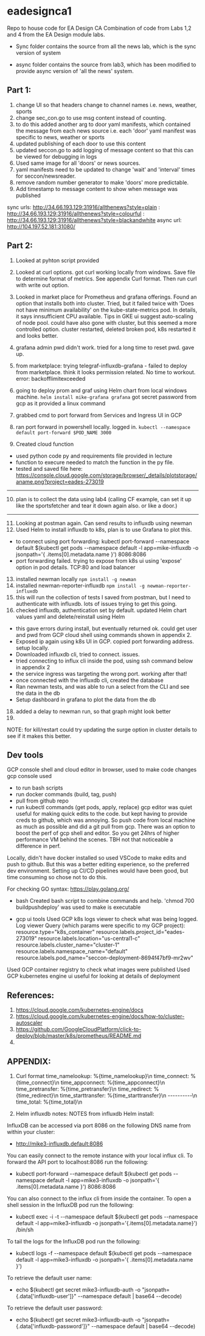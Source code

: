# eadesignca1
Repo to house code for EA Design CA
Combination of code from Labs 1,2 and 4 from the EA Design module labs.

- Sync folder contains the source from all the news lab, which is the sync version of system

- async folder contains the source from lab3, which has been modified to provide async version of 'all the news' system.

Part 1:
-------
1. change UI so that headers change to channel names i.e. news, weather, sports
2. change sec_con.go to use msg content instead of counting.
3. to do this added another arg to door yaml manifests, which contained the message from each news source i.e. each 'door' yaml manifest was specific to news, weather or sports
4. updated publishing of each door to use this content
5. updated seccon.go to add logging of message content so that this can be viewed for debugging in logs  
6. Used same image for all 'doors' or news sources.
7. yaml manifests need to be updated to change 'wait' and 'interval' times for seccon/newsreader. 
8. remove random number generator to make 'doors' more predictable.
9. Add timestamp to message content to show when message was published

sync urls: http://34.66.193.129:31916/allthenews?style=plain
         : http://34.66.193.129:31916/allthenews?style=colourful
         : http://34.66.193.129:31916/allthenews?style=blackandwhite
async url: http://104.197.52.181:31080/

Part 2:
-------
1. Looked at pyhton script provided
2. Looked at curl options. got curl working locally from windows. Save file to determine format of metrics. See appendix Curl format. Then run curl with write out option.
3. Looked in market place for Prometheus and grafana offerings. Found an option that installs both into cluster. Tried, but it failed twice with 'Does not have minimum availability' on the kube-state-metrics pod. In details, it says innsufficient CPU available. Tips in GKE ui suggest auto-scaling of node pool. could have also gone with cluster, but this seemed a more controlled option. cluster restarted, deleted broken pod, k8s restarted it and looks better.
4. grafana admin pwd didn't work. tried for a long time to reset pwd. gave up. 
5. from marketplace: trying telegraf-influxdb-grafana - failed to deploy from marketplace. think it looks permission related. No time to workout. error: backofflimitexceeded
6. going to deploy prom and graf using Helm chart from local windows machine.
`helm install mike-grafana grafana`
got secret password from gcp as it provided a linux command
7. grabbed cmd to port forward from Services and Ingress UI in GCP
8. ran port forward in powershell locally. logged in.
`kubectl --namespace default port-forward $POD_NAME 3000`

9. Created cloud function
 - used python code py and requirements file provided in lecture
 - function to execure needed to match the function in the py file.
 - tested and saved file here: https://console.cloud.google.com/storage/browser/_details/plotstorage/aname.png?project=eades-273019
---
10. plan is to collect the data using lab4 (calling CF example, can set it up like the sportsfetcher and tear it down again also. or like a door.)
---
 
11. Looking at postman again. Can send results to influxdb using newman
12. Used Helm to install influxdb to k8s, plan is to use Grafana to plot this.
- to connect using port forwarding: kubectl port-forward --namespace default $(kubectl get pods --namespace default -l app=mike-influxdb -o jsonpath='{ .items[0].metadata.name }') 8086:8086
- port forwarding failed. trying to expose from k8s ui using 'expose' option in pod details. TCP:80 and load balancer
13. installed newman locally  `npm install -g newman`
14. installed newman-reporter-influxdb `npm install -g newman-reporter-influxdb`
15. this will run the collection of tests I saved from postman, but I need to authenticate with influxdb. lots of issues trying to get this going.
16. checked influxdb, authentication set by default. updated Helm chart values yaml and delete/reinstall using Helm
- this gave errors during install, but eventually returned ok. could get user and pwd from GCP cloud shell using commands shown in appendix 2. 
- Exposed ip again using k8s UI in GCP. copied port forwarding address. setup locally.
- Downloaded influxdb cli, tried to connect. issues. 
- tried connecting to influx cli inside the pod, using ssh command below in appendix 2
- the service ingress was targeting the wrong port. working after that!
- once connected with the influxdb cli, created the database
- Ran newman tests, and was able to run a select from the CLI and see the data in the db
- Setup dashboard in grafana to plot the data from the db
18. added a delay to newman run, so that graph might look better
19. 



NOTE: for kill/restart could try updating the surge option in cluster details to see if it makes this better.

Dev tools
---------
GCP console shell  and cloud editor in browser, used to make code changes
gcp console used
- to run bash scripts
- run docker commands (build, tag, push)
- pull from github repo
- run kubectl commands (get pods, apply, replace)
gcp editor was quiet useful for making quick edits to the code. but kept having to provide creds to github, which was annoying. So push code from local machine as much as possible and did a git pull from gcp.
There was an option to boost the perf of gcp shell and editor. So you get 24hrs of higher performance VM behind the scenes. TBH not that noticeable a difference in perf.

Locally, didn't have docker installed so used VSCode to make edits and push to github. But this was a better editing experience, so the preferred dev environment. Setting up CI/CD pipelines would have been good, but time consuming so chose not to do this.

For checking GO syntax: https://play.golang.org/

- bash
Created bash script to combine commands and help.
'chmod 700 buildpushdeploy' was used to make is executable 

- gcp ui tools
Used GCP k8s logs viewer to check what was being logged.
Log viewer Query (which params were specific to my GCP project):
resource.type="k8s_container"
resource.labels.project_id="eades-273019"
resource.labels.location="us-central1-c"
resource.labels.cluster_name="cluster-1"
resource.labels.namespace_name="default"
resource.labels.pod_name="seccon-deployment-8694f47bf9-mr2wv"

Used GCP container registry to check what images were published
Used GCP kubernetes engine ui useful for looking at details of deployment

References:
-----------
1. https://cloud.google.com/kubernetes-engine/docs
2. https://cloud.google.com/kubernetes-engine/docs/how-to/cluster-autoscaler
3. https://github.com/GoogleCloudPlatform/click-to-deploy/blob/master/k8s/prometheus/README.md
4. 

APPENDIX:
---------
1. Curl format
    time_namelookup:  %{time_namelookup}\n
    time_connect:  %{time_connect}\n
    time_appconnect:  %{time_appconnect}\n
    time_pretransfer:  %{time_pretransfer}\n
    time_redirect:  %{time_redirect}\n
    time_starttransfer:  %{time_starttransfer}\n
    ----------\n
    time_total:  %{time_total}\n

2. Helm influxdb notes:
NOTES from influxdb Helm install:

InfluxDB can be accessed via port 8086 on the following DNS name from within your cluster:

- http://mike3-influxdb.default:8086

You can easily connect to the remote instance with your local influx cli. To forward the API port to localhost:8086 run the following:

- kubectl port-forward --namespace default $(kubectl get pods --namespace default -l app=mike3-influxdb -o jsonpath='{ .items[0].metadata.name }') 8086:8086

You can also connect to the influx cli from inside the container. To open a shell session in the InfluxDB pod run the following:

- kubectl exec -i -t --namespace default $(kubectl get pods --namespace default -l app=mike3-influxdb -o jsonpath='{.items[0].metadata.name}') /bin/sh

To tail the logs for the InfluxDB pod run the following:

- kubectl logs -f --namespace default $(kubectl get pods --namespace default -l app=mike3-influxdb -o jsonpath='{ .items[0].metadata.name }')

To retrieve the default user name:

- echo $(kubectl get secret mike3-influxdb-auth -o "jsonpath={.data['influxdb-user']}" --namespace default | base64 --decode)

To retrieve the default user password:

- echo $(kubectl get secret mike3-influxdb-auth -o "jsonpath={.data['influxdb-password']}" --namespace default | base64 --decode)

